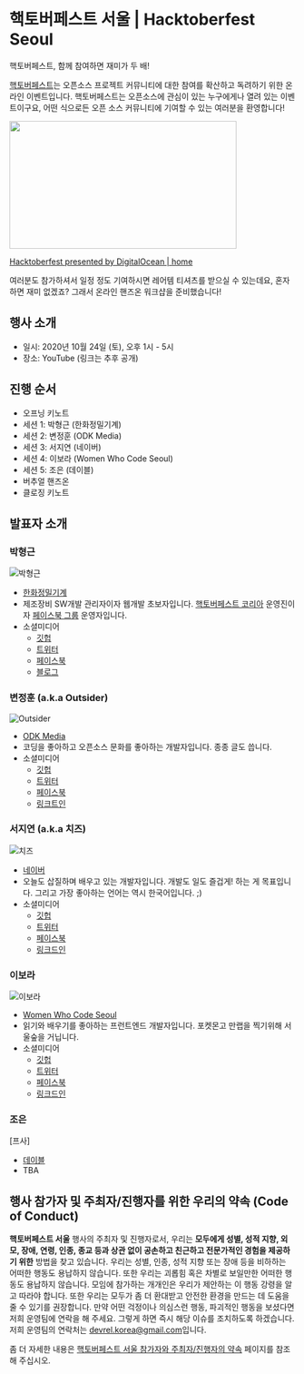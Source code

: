 # 핵토버페스트 서울 | Hacktoberfest Seoul ##

핵토버페스트, 함께 참여하면 재미가 두 배!

[핵토버페스트](https://hacktoberfest.digitalocean.com/)는 오픈소스 프로젝트 커뮤니티에 대한 참여를 확산하고 독려하기 위한 온라인 이벤트입니다. 핵토버페스트는 오픈소스에 관심이 있는 누구에게나 열려 있는 이벤트이구요, 어떤 식으로든 오픈 소스 커뮤니티에 기여할 수 있는 여러분을 환영합니다!

<p><a href="https://hacktoberfest.digitalocean.com?wvideo=rrnq2hxoso"><img src="https://embed-fastly.wistia.com/deliveries/49bd387c40e2c5aada92abdf973bc46d.jpg?image_play_button_size=2x&amp;image_crop_resized=960x540&amp;image_play_button=1&amp;image_play_button_color=1e71e7e0" width="400" height="225" style="width: 400px; height: 225px;"></a></p><p><a href="https://hacktoberfest.digitalocean.com?wvideo=rrnq2hxoso">Hacktoberfest presented by DigitalOcean | home</a></p>

여러분도 참가하셔서 일정 정도 기여하시면 레어템 티셔츠를 받으실 수 있는데요, 혼자 하면 재미 없겠죠? 그래서 온라인 핸즈온 워크샵을 준비했습니다!


## 행사 소개 ##

* 일시: 2020년 10월 24일 (토), 오후 1시 - 5시
* 장소: YouTube (링크는 추후 공개)


## 진행 순서 ##

* 오프닝 키노트
* 세션 1: 박형근 (한화정밀기계)
* 세션 2: 변정훈 (ODK Media)
* 세션 3: 서지연 (네이버)
* 세션 4: 이보라 (Women Who Code Seoul)
* 세션 5: 조은 (데이블)
* 버추얼 핸즈온
* 클로징 키노트


## 발표자 소개 ##

### 박형근 ###

![박형근](https://user-images.githubusercontent.com/12092302/95070530-33e85700-0743-11eb-84aa-ff113df3d476.png)

* [한화정밀기계](https://www.hanwhaprecisionmachinery.co.kr/)
* 제조장비 SW개발 관리자이자 웹개발 초보자입니다.
  [핵토버페스트 코리아](https://www.hacktoberfestkorea.com/) 운영진이자 [페이스북 그룹](https://www.facebook.com/groups/788404381916128/) 운영자입니다.
* 소셜미디어
  * [깃헙](https://github.com/phg98)
  * [트위터](https://twitter.com/phg98)
  * [페이스북](https://www.facebook.com/phg9898)
  * [블로그](https://blog.naver.com/phg98)


### 변정훈 (a.k.a Outsider) ###

![Outsider](https://www.dropbox.com/s/421vk6xnhn0nb2m/outsider2.jpg?raw=1)

* [ODK Media](https://www.odkmedia.net/)
* 코딩을 좋아하고 오픈소스 문화를 좋아하는 개발자입니다. 종종 글도 씁니다.
* 소셜미디어
  * [깃헙](https://github.com/outsideris)
  * [트위터](https://twitter.com/outsideris)
  * [페이스북](https://web.facebook.com/jeonghoon.byun)
  * [링크트인](https://www.linkedin.com/in/outsideris/)


### 서지연 (a.k.a 치즈) ###

![치즈](https://user-images.githubusercontent.com/2231510/95060679-8cb0f300-0735-11eb-8e00-0cbfee22d4eb.jpg)

* [네이버](https://www.navercorp.com/)
* 오늘도 삽질하며 배우고 있는 개발자입니다. 개발도 일도 즐겁게! 하는 게 목표입니다. 그리고 가장 좋아하는 언어는 역시 한국어입니다. ;)
* 소셜미디어
  * [깃헙](https://github.com/jiyeonseo)
  * [트위터](https://twitter.com/seojeee)
  * [페이스북](https://www.facebook.com/seojeee)
  * [링크드인](https://www.linkedin.com/in/jiyeon-seo-engineer/)

### 이보라 ###

![이보라](https://avatars3.githubusercontent.com/u/6451384?s=460&u=759c2c20d3ae4ec35b300a67a3f98c732508bec0&v=4)

* [Women Who Code Seoul](https://www.womenwhocode.com/seoul)
* 읽기와 배우기를 좋아하는 프런트엔드 개발자입니다. 포켓몬고 만랩을 찍기위해 서울숲을 거닙니다.
* 소셜미디어
  * [깃헙](https://github.com/Violet-Bora-Lee)
  * [트위터](https://twitter.com/LearnerBR)
  * [페이스북](https://www.facebook.com/violetbora.lee.3)
  * [링크드인](https://www.linkedin.com/in/bora-lee-01939829/)


### 조은 ###

[프사]

* [데이블](https://dable.io/)
* TBA


## 행사 참가자 및 주최자/진행자를 위한 우리의 약속 (Code of Conduct) ##

**핵토버페스트 서울** 행사의 주최자 및 진행자로서, 우리는 **모두에게 성별, 성적 지향, 외모, 장애, 연령, 인종, 종교 등과 상관 없이 공손하고 친근하고 전문가적인 경험을 제공하기 위한** 방법을 찾고 있습니다. 우리는 성별, 인종, 성적 지향 또는 장애 등을 비하하는 어떠한 행동도 용납하지 않습니다. 또한 우리는 괴롭힘 혹은 차별로 보일만한 어떠한 행동도 용납하지 않습니다. 모임에 참가하는 개개인은 우리가 제안하는 이 행동 강령을 알고 따라야 합니다. 또한 우리는 모두가 좀 더 환대받고 안전한 환경을 만드는 데 도움을 줄 수 있기를 권장합니다. 만약 어떤 걱정이나 의심스런 행동, 파괴적인 행동을 보셨다면 저희 운영팀에 연락을 해 주세요. 그렇게 하면 즉시 해당 이슈를 조치하도록 하겠습니다. 저희 운영팀의 연락처는 [devrel.korea@gmail.com](mailto:devrel.korea@gmail.com)입니다.

좀 더 자세한 내용은 [핵토버페스트 서울 참가자와 주최자/진행자의 약속](https://github.com/devrel-kr/hacktoberfest-seoul/blob/main/CODE-OF-CONDUCT.md) 페이지를 참조해 주십시오.
